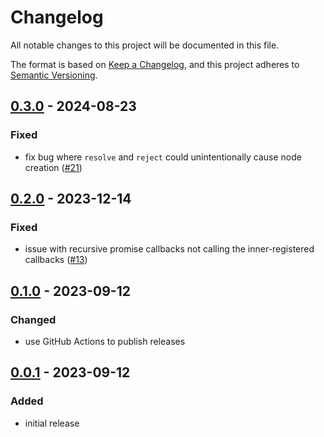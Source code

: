 # Changelog
All notable changes to this project will be documented in this file.

The format is based on [Keep a Changelog](https://keepachangelog.com/en/1.0.0/),
and this project adheres to [Semantic Versioning](https://semver.org/spec/v2.0.0.html).



## [0.3.0](https://github.com/rokucommunity/promises/compare/v0.2.0...v0.3.0) - 2024-08-23
### Fixed
 - fix bug where `resolve` and `reject` could unintentionally cause node creation ([#21](https://github.com/rokucommunity/promises/pull/21))



## [0.2.0](https://github.com/rokucommunity/promises/compare/v0.1.0...v0.2.0) - 2023-12-14
### Fixed
 - issue with recursive promise callbacks not calling the inner-registered callbacks ([#13](https://github.com/rokucommunity/promises/pull/13))



## [0.1.0](https://github.com/rokucommunity/promises/compare/v0.0.1...v0.1.0) - 2023-09-12
### Changed
 - use GitHub Actions to publish releases



## [0.0.1](https://github.com/rokucommunity/promises/compare/ead925eabcb57c80bb27968a96c71494c78b3fdf...97d15723c631b36d15b92d283822b9cd042ac81b) - 2023-09-12
### Added
 - initial release
